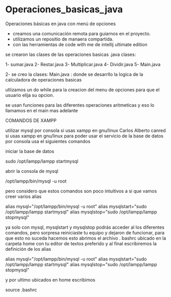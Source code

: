 # Operaciones_basicas_java
Operaciones básicas en java con menú de opciones

- creamos una comunicación remota para guiarnos en el proyecto.
- utilizamos un repositio de manaera compartida.
- con las herramientas de code with me de intellij ultimate edition 

se crearon las clases de las operaciones basicas .java
clases:

1- sumar.java
2- Restar.java
3- Multiplicar.java
4- Dividir.java
5- Main.java

2- se creo la clases: Main.java : 
   donde se desarrllo la logica de la calculadora de operaciones basicas
   
   utlizamos un do while para la creacion del menu de opciones para que el usuario elija su opcion.

se usan funciones para las diferentes operaciones aritmeticas 
y eso lo llamamos en el main mas adelante



COMANDOS DE XAMPP

utilizar mysql por consola si usas xampp en gnu/linux
Carlos Alberto
canred
si usas xampp en gnu/linux para poder usar el servicio de la base de datos por consola usa el siguientes comandos

iniciar la base de datos

sudo /opt/lampp/lampp startmysql

abrir la consola de mysql


/opt/lampp/bin/mysql -u root


pero considero que estos comandos son poco intuitivos a si que vamos creer varios alias


alias mysql="/opt/lampp/bin/mysql -u root"
alias mysqlstart="sudo /opt/lampp/lampp startmysql"
alias mysqlstop="sudo /opt/lampp/lampp stopmysql"


ya solo con mysql, mysqlstart y mysqlstop podrás acceder al los diferentes comandos, 
pero sorpresa reiniciaste tu equipo y dejaron de funcionar, 
para que esto no suceda hacemos esto abrimos el archivo .
bashrc ubicado en la carpeta home con tu editor de textos preferido y al final escribiremos la definición de los alias

alias mysql="/opt/lampp/bin/mysql -u root"
alias mysqlstart="sudo /opt/lampp/lampp startmysql"
alias mysqlstop="sudo /opt/lampp/lampp stopmysql"

y por ultimo ubicados en home escribimos

source .bashrc


